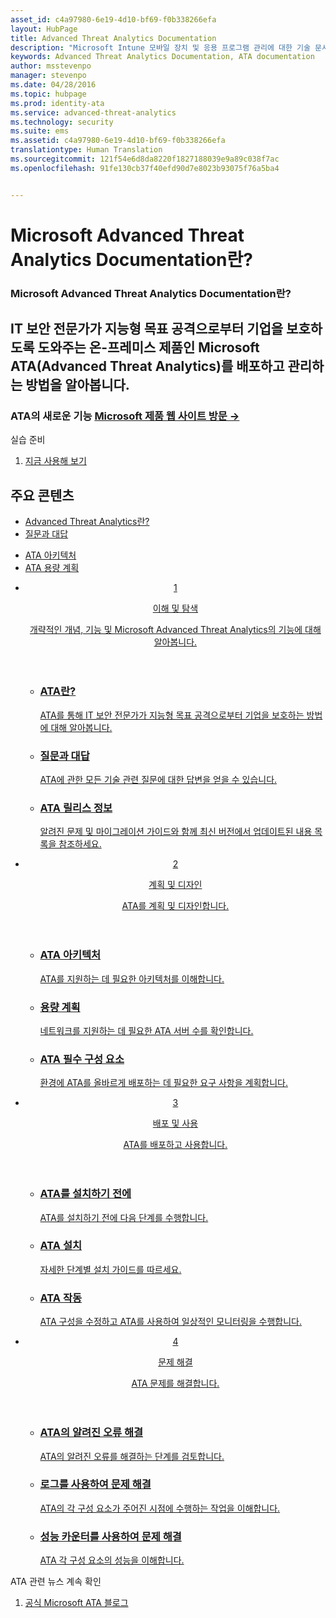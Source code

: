 ```yaml
---
asset_id: c4a97980-6e19-4d10-bf69-f0b338266efa
layout: HubPage
title: Advanced Threat Analytics Documentation
description: "Microsoft Intune 모바일 장치 및 응용 프로그램 관리에 대한 기술 문서"
keywords: Advanced Threat Analytics Documentation, ATA documentation
author: msstevenpo
manager: stevenpo
ms.date: 04/28/2016
ms.topic: hubpage
ms.prod: identity-ata
ms.service: advanced-threat-analytics
ms.technology: security
ms.suite: ems
ms.assetid: c4a97980-6e19-4d10-bf69-f0b338266efa
translationtype: Human Translation
ms.sourcegitcommit: 121f54e6d8da8220f1827188039e9a89c038f7ac
ms.openlocfilehash: 91fe130cb37f40efd90d7e8023b93075f76a5ba4


---
```

# Microsoft Advanced Threat Analytics Documentation란?
<article id="main">
    <section id="hero-content">
      <h1>Microsoft Advanced Threat Analytics Documentation란?</h1>
      <h2>IT 보안 전문가가 지능형 목표 공격으로부터 기업을 보호하도록 도와주는 온-프레미스 제품인 Microsoft ATA(Advanced Threat Analytics)를 배포하고 관리하는 방법을 알아봅니다.</h2>
      <h3>ATA의 새로운 기능 <a href="http://go.microsoft.com/fwlink/?LinkId=816859" target="_blank">Microsoft 제품 웹 사이트 방문 &rarr;</a></h3>
    </section>
    <aside class="alert section-border">
      <p>실습 준비</p>
      <ol class="action-list">
        <li><a href="https://www.microsoft.com/evalcenter/evaluate-microsoft-advanced-threat-analytics" target="_blank" class="button-bordered button-translucent">지금 사용해 보기</a></li>
      </ol>
    </aside>
    <section id="featured" class="container">
      <h2 class="section-heading"><span class="icon icon-warning"></span> 주요 콘텐츠</h2>
      <div class="features row">
        <ul class="column column-half">
          <li><a href="/advanced-threat-analytics/understand-explore/what-is-ata">Advanced Threat Analytics란?</a></li>
          <li><a href="/advanced-threat-analytics/understand-explore/ata-technical-faq">질문과 대답</a></li>
        </ul>
        <ul class="column column-half">
          <li><a href="/advanced-threat-analytics/plan-design/ata-architecture">ATA 아키텍처</a></li>
          <li><a href="/advanced-threat-analytics/plan-design/ata-capacity-planning">ATA 용량 계획</a></li>        </ul>
      </div>
    </section>
    <div id="journeys">
      <section class="container">
        <ul class="journeys-list">
          <li class="journey-step">
            <header class="journey-step-header row">
              <a href="/advanced-threat-analytics/understand-explore/what-is-ata">
                <div class="title column-third">
                  <span class="step-number">1</span>
                  <p>이해 및 탐색</p>
                </div>
                <p class="description column-two-thirds">개략적인 개념, 기능 및 Microsoft Advanced Threat Analytics의 기능에 대해 알아봅니다.
                </p>
              </a>
            </header>
            <section class="journey-step-elements content">
              <ul class="row">
                <li class="column-third">
                  <a href="/advanced-threat-analytics/understand-explore/what-is-ata">
                    <h3>ATA란?</h3>
                    <p>ATA를 통해 IT 보안 전문가가 지능형 목표 공격으로부터 기업을 보호하는 방법에 대해 알아봅니다.</p>
                  </a>
                </li>
                <li class="column-third">
                  <a href="/advanced-threat-analytics/understand-explore/ata-technical-faq">
                    <h3>질문과 대답</h3>
                    <p>ATA에 관한 모든 기술 관련 질문에 대한 답변을 얻을 수 있습니다.</p>
                  </a>
                </li>
                <li class="column-third">
                  <a href="/advanced-threat-analytics/understand-explore/ata-release-notes">
                    <h3>ATA 릴리스 정보</h3>
                    <p>알려진 문제 및 마이그레이션 가이드와 함께 최신 버전에서 업데이트된 내용 목록을 참조하세요.</p>
                  </a>
                </li>
              </ul>
            </section>
          </li>
          <li class="journey-step">
            <header class="journey-step-header row">
              <a href="/advanced-threat-analytics/plan-design/ata-architecture">
                <div class="title column-third">
                  <span class="step-number">2</span>
                  <p>계획 및 디자인</p>
                </div>
                <p class="description column-two-thirds">ATA를 계획 및 디자인합니다.
                </p>
              </a>
            </header>
            <section class="journey-step-elements content">
              <ul class="row">
                <li class="column-third">
                  <a href="/advanced-threat-analytics/plan-design/ata-architecture">
                    <h3>ATA 아키텍처</h3>
                    <p>ATA를 지원하는 데 필요한 아키텍처를 이해합니다.</p>
                  </a>
                </li>
                <li class="column-third">
                  <a href="/advanced-threat-analytics/plan-design/ata-capacity-planning">
                    <h3>용량 계획</h3>
                    <p>네트워크를 지원하는 데 필요한 ATA 서버 수를 확인합니다.</p>
                  </a>
                </li>
                <li class="column-third">
                  <a href="/advanced-threat-analytics/plan-design/ata-prerequisites">
                    <h3>ATA 필수 구성 요소</h3>
                    <p>환경에 ATA를 올바르게 배포하는 데 필요한 요구 사항을 계획합니다.</p>
                  </a>
                </li>
              </ul>
            </section>
          </li>
          <li class="journey-step">
            <header class="journey-step-header row">
              <a href="/advanced-threat-analytics/deploy-use/preinstall-ata">
                <div class="title column-third">
                  <span class="step-number">3</span>
                  <p>배포 및 사용</p>
                </div>
                <p class="description column-two-thirds">ATA를 배포하고 사용합니다.
                </p>
              </a>
            </header>
            <section class="journey-step-elements content">
              <ul class="row">
                <li class="column-third">
                  <a href="/advanced-threat-analytics/deploy-use/preinstall-ata">
                    <h3>ATA를 설치하기 전에</h3>
                    <p>ATA를 설치하기 전에 다음 단계를 수행합니다.</p>
                  </a>
                </li>
                <li class="column-third">
                  <a href="/advanced-threat-analytics/deploy-use/install-ata">
                    <h3>ATA 설치</h3>
                    <p>자세한 단계별 설치 가이드를 따르세요.</p>
                  </a>
                </li>
                <li class="column-third">
                  <a href="/advanced-threat-analytics/deploy-use/operate-ata">
                    <h3>ATA 작동</h3>
                    <p>ATA 구성을 수정하고 ATA를 사용하여 일상적인 모니터링을 수행합니다.</p>
                  </a>
                </li>
            </section>
          </li>
          <li class="journey-step">
            <header class="journey-step-header row">
              <a href="/advanced-threat-analytics/troubleshoot/troubleshooting-ata-known-errors">
                <div class="title column-third">
                  <span class="step-number">4</span>
                  <p>문제 해결</p>
                </div>
                <p class="description column-two-thirds">ATA 문제를 해결합니다.
                </p>
              </a>
            </header>
            <section class="journey-step-elements content">
              <ul class="row">
                <li class="column-third">
                  <a href="/advanced-threat-analytics/troubleshoot/troubleshooting-ata-known-errors">
                    <h3>ATA의 알려진 오류 해결</h3>
                    <p>ATA의 알려진 오류를 해결하는 단계를 검토합니다.</p>
                  </a>
                </li>
                <li class="column-third">
                  <a href="/advanced-threat-analytics/troubleshoot/troubleshooting-ata-using-logs">
                    <h3>로그를 사용하여 문제 해결</h3>
                    <p>ATA의 각 구성 요소가 주어진 시점에 수행하는 작업을 이해합니다.</p>
                  </a>
                </li>
                <li class="column-third">
                  <a href="/advanced-threat-analytics/troubleshoot/troubleshooting-ata-using-perf-counters">
                    <h3>성능 카운터를 사용하여 문제 해결</h3>
                    <p>ATA 각 구성 요소의 성능을 이해합니다.</p>
                  </a>
                </li>
              </ul>
            </section>
          </li>
        </ul>
      </section>
    </div>
    <aside class="alert alert-social">
      <p>ATA 관련 뉴스 계속 확인</p>
      <ol class="action-list">
        <li><a href="http://blogs.technet.com/b/ata/" target="_blank" class="button-bordered button-translucent">공식 Microsoft ATA 블로그</a></li>
      </ol>
    </aside>
</article>



<!--HONumber=Jun16_HO5-->


